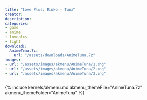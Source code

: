 ```yaml
---
title: "Love Plus: Rinko - Tuna"
creator: 
description: 
categories:
- game
- anime
- loveplus
- light
downloads:
  AnimeTuna.7z:
    url: "/assets/downloads/AnimeTuna.7z"
images:
- url: "/assets/images/akmenu/AnimeTuna/1.png"
- url: "/assets/images/akmenu/AnimeTuna/2.png"
- url: "/assets/images/akmenu/AnimeTuna/3.png"
---
```


{% include kernels/akmenu.md akmenu_themeFile="AnimeTuna.7z" akmenu_themeFolder="AnimeTuna" %}

